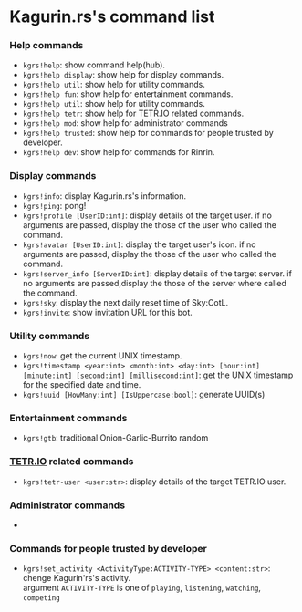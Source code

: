 # Kagurin.rs's command list

### Help commands
- `kgrs!help`: show command help(hub).
- `kgrs!help display`: show help for display commands.
- `kgrs!help util`: show help for utility commands.
- `kgrs!help fun`: show help for entertainment commands.
- `kgrs!help util`: show help for utility commands.
- `kgrs!help tetr`: show help for TETR.IO related commands.
- `kgrs!help mod`: show help for administrator commands
- `kgrs!help trusted`: show help for commands for people trusted by developer.
- `kgrs!help dev`: show help for commands for Rinrin.

### Display commands
- `kgrs!info`: display Kagurin.rs's information.
- `kgrs!ping`: pong!
- `kgrs!profile [UserID:int]`: display details of the target user.
if no arguments are passed, display the those of the user who called the command.
- `kgrs!avatar [UserID:int]`: display the target user's icon.
if no arguments are passed, display the those of the user who called the command.
- `kgrs!server_info [ServerID:int]`: display details of the target server.
if no arguments are passed,display the those of the server where called the command.
- `kgrs!sky`: display the next daily reset time of Sky:CotL.
- `kgrs!invite`: show invitation URL for this bot.

### Utility commands
- `kgrs!now`: get the current UNIX timestamp.
- `kgrs!timestamp <year:int> <month:int> <day:int> [hour:int] [minute:int] [second:int] [millisecond:int]`: get the UNIX timestamp for the specified date and time.
- `kgrs!uuid [HowMany:int] [IsUppercase:bool]`: generate UUID(s)

### Entertainment commands
- `kgrs!gtb`: traditional Onion-Garlic-Burrito random

### [TETR.IO](https://tetr.io) related commands
- `kgrs!tetr-user <user:str>`: display details of the target TETR.IO user.

### Administrator commands
- 

### Commands for people trusted by developer

- `kgrs!set_activity <ActivityType:ACTIVITY-TYPE> <content:str>`: chenge Kagurin'rs's activity.  
argument `ACTIVITY-TYPE` is one of `playing`, `listening`, `watching`, `competing`